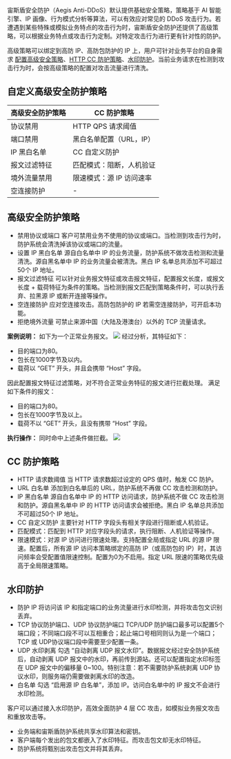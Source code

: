 宙斯盾安全防护（Aegis Anti-DDoS）默认提供基础安全策略，策略基于 AI 智能引擎、IP 画像、行为模式分析等算法，可以有效应对常见的 DDoS 攻击行为。若遭遇到某些特殊或模拟业务特点的攻击行为时，宙斯盾安全防护还提供了高级策略，可以根据业务特点或攻击行为定制。对特定攻击行为进行更有针对性的防护。

高级策略可以绑定到高防 IP、高防包防护的 IP 上，用户可针对业务平台的自身需求 [配置高级安全策略](https://intl.cloud.tencent.com/zh/document/product/685/18807)、[HTTP CC 防护策略](https://intl,cloud.tencent.com/zh/document/product/685/18806)、[水印防护](https://intl.cloud.tencent.com/zh/document/product/685/18804)。当前业务请求在检测到攻击行为时，会按高级策略的配置对攻击流量进行清洗。

## 自定义高级安全防护策略
|高级安全防护策略|CC 防护策略|
|---------------|----------|
|协议禁用|HTTP QPS 请求阈值|
|端口禁用|黑白名单配置（URL，IP）|
|IP 黑白名单|CC 自定义防护|
|报文过滤特征|匹配模式：阻断，人机验证|
|境外流量禁用|限速模式：源 IP 访问速率|
|空连接防护|-|

## 高级安全防护策略
- 禁用协议或端口
客户可禁用业务不使用的协议或端口。当检测到攻击行为时，防护系统会清洗掉该协议或端口的流量。
- 设置 IP 黑白名单
源自白名单中 IP 的业务流量，防护系统不做攻击检测和流量清洗。源自黑名单中 IP 的业务流量会被清洗。黑白 IP 名单总共添加不可超过50个 IP 地址。
- 报文过滤特征
可以针对业务报文特征或攻击报文特征，配置报文长度，或报文长度 + 载荷特征为条件的策略。当检测到报文匹配到策略条件时，可以执行丢弃、拉黑源 IP 或断开连接等操作。
- 空连接防护
应对空连接攻击。高防包防护的 IP 若需空连接防护，可开启本功能。
- 拒绝境外流量
可禁止来源中国（大陆及港澳台）以外的 TCP 流量请求。

**案例说明：**
如下为一个正常业务报文。
![](https://main.qcloudimg.com/raw/e7156c7d08dea2e93bbb29afb9e6f0bc.png)
经过分析，其特征如下：
- 目的端口为80。
- 包长在1000字节及以内。
- 载荷以 “GET” 开头，并且会携带 “Host” 字段。

因此配置报文特征过滤策略，对不符合正常业务特征的报文进行拦截处理。
满足如下条件的报文：
- 目的端口为80。
- 包长在1000字节及以上。
- 载荷不以 “GET” 开头，且没有携带 “Host” 字段。

**执行操作：**
同时命中上述条件做拦截。
![](https://main.qcloudimg.com/raw/b55488b2e8df1c6603e25a5eae1d82bc.jpg)

## CC 防护策略
- HTTP 请求数阈值
当 HTTP 请求数超过设定的 QPS 值时，触发 CC 防护。
- URL 白名单
添加到白名单后的 URL，防护系统不再做 CC 攻击检测和防护。
- IP 黑白名单
源自白名单中 IP 的 HTTP 访问请求，防护系统不做 CC 攻击检测和防护。源自黑名单中 IP 的 HTTP 访问请求会被拒绝。黑白 IP 名单总共添加不可超过50个 IP 地址。
- CC 自定义防护
主要针对 HTTP 字段头有相关字段进行阻断或人机验证。
 - 匹配模式：匹配到 HTTP 对应字段头的请求，执行阻断、人机验证等操作。
 - 限速模式：对源 IP 访问进行限速处理。支持配置全局或指定 URL 的源 IP 限速。配置后，所有源 IP 访问本策略绑定的高防 IP（或高防包的 IP）时，其访问频率会受配置值限速控制。配置为0为不启用。指定 URL 限速的策略优先级高于全局限速策略。

## 水印防护
- 防护 IP
将访问该 IP 和指定端口的业务流量进行水印检测，并将攻击包文识别丢弃。
- TCP 协议防护端口、UDP 协议防护端口
TCP/UDP 防护端口最多可以配置5个端口段；不同端口段不可以互相重合；起止端口号相同则认为是一个端口；TCP 或 UDP协议端口段中需要至少配置一条。
- UDP 水印剥离
勾选 “自动剥离 UDP 报文水印”。数据报文经过安全防护系统后，自动剥离 UDP 报文中的水印，再前传到源站。还可以配置指定水印标签在 UDP 报文中的偏移量 0~100。特别注意：若不需要防护系统剥离 UDP 协议水印，则服务端仍需要做剥离水印的改造。
- 白名单
勾选 “启用源 IP 白名单”，添加 IP。访问白名单中的 IP 报文不会进行水印检测。

客户可以通过接入水印防护，高效全面防护 4 层 CC 攻击，如模拟业务报文攻击和重放攻击等。
- 业务端和宙斯盾防护系统共享水印算法和密钥。
- 客户端每个发出的包文都嵌入了水印特征。而攻击包文却无水印特征。
- 防护系统将甄别出攻击包文并将其丢弃。


